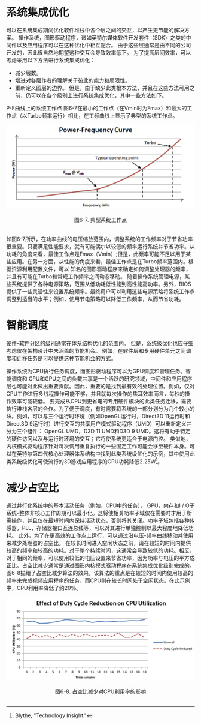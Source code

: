# 系统集成优化

可以在系统集成期间优化软件堆栈中各个层之间的交互，以产生更节能的解决方案。 操作系统，图形驱动程序，诸如英特尔媒体软件开发套件（SDK）之类的中间件以及应用程序可以在这种优化中相互配合。 由于这些层通常是由不同的公司开发的，因此很自然地期望这种交互会导致效率低下。 为了提高层间效率，可以考虑采用以下方法进行系统集成优化：
* 减少层数。
* 增进对各层作者的理解关于彼此的能力和局限性。
* 重新定义图层的边界。
但是，由于缺少此类根本方法，并且在这些方法可用之前，仍可以在各个级别上进行系统集成优化，其中一些方法如下。

P-F曲线上的系统工作点
图6-7在最小的工作点（在Vmin时为Fmax）和最大的工作点（以Turbo频率运行）相比，在工频曲线上显示了典型的系统工作点。

![](../images/6_7.png)
<center>图6-7. 典型系统工作点</center>
<br>

如图6-7所示，在功率曲线的电压缩放范围内，调整系统的工作频率对于节省功率很重要。只要满足性能要求，就有可能偶尔以较低的频率运行系统并节省功率。从功耗的角度来看，最佳工作点是Fmax（Vmin）;但是，此频率可能不足以用于某些应用。在另一方面，从性能的角度来看，最佳工作点是在Turbo频率范围内。根据资源利用配置文件，可以
知名的图形驱动程序来确定如何调整处理器的频率，并且有可能在Turbo和常规工作频率之间动态移动。
随着操作系统管理电源，某些系统提供了各种电源策略，范围从低功耗低性能到高性能高功率。另外，BIOS提供了一些灵活性来设置系统频率。最终用户可以利用这些电源策略将系统工作点调整到适当的水平；例如，使用节电策略可以降低工作频率，从而节省功耗。

# 智能调度
硬件-软件分区的级别通常在体系结构优化的范围内。 但是，系统级优化也应仔细考虑仅在架构设计中未涵盖的节能机会。 例如，在软件层和专用硬件单元之间调度和迁移任务是可以提供这种节能机会的方式。

操作系统为CPU执行任务调度，而图形驱动程序可以为GPU调度和管理任务。智能调度和
CPU和GPU之间的负载共享是一个活跃的研究领域，中间件和应用程序层也可能对此做出重要贡献。因此，重要的是找到最有效的处理位置。例如，仅对CPU工作进行多线程操作可能不够，并且就每次操作的焦耳效率而言，每秒的操作效率可能较低。
要完成从CPU到更省电的专用硬件模块的此类任务迁移，需要执行堆栈各层的合作。为了便于调度，有时需要将系统的一部分划分为几个较小的块。例如，可以与三个运行时环境（例如OpenGL运行时，Direct3D 11运行时和Direct3D 9运行时）进行交互的共享用户模式驱动程序（UMD）可以重新定义并分为三个组件： OpenGL UMD，D3D 11 UMD和D3D 9 UMD。这将有助于特定的硬件访问以及与运行时环境的交互；它将使系统更适合于电源门控。
类似地，内核模式驱动程序针对每次调用重复执行的一些固定工作可能会移至硬件本身。可以在英特尔第四代核心处理器体系结构中找到此类系统级优化的示例，其中使用此类系统级优化可使流行的3D游戏应用程序的CPU功耗降低2.25W[^17]。

# 减少占空比
通过并行化系统中的基本活动任务（例如，CPU中的任务），
GPU，内存和I / O子系统-整体非核心工作周期可以最小化。这将使相关功率子域仅在需要时才用于所需操作，并且仅在最短时间内保持活动状态，否则将其关闭。功率子域包括各种传感器，PLL，存储器接口互连总线等，可以对其进行单独控制以最大程度地降低功耗。
此外，为了在更高效的工作点上运行，可以通过沿电压-频率曲线移动并使用来减少处理器的占空比。
在较长时间进入空闲状态之前，请在较短的时间内提供较高的频率和较高的功耗。对于整个持续时间，这通常会导致较低的功耗。相反，对于相同的频率，可以使用较低的电压设置来节省功率，因为​​功率与电压的平方成正比。占空比减少通常是通过图形内核模式驱动程序在系统集成优化级别完成的。
图6-8描绘了占空比减少算法的效果，该算法的重点是在较短的时间内使用较高的频率来完成视频应用程序的任务，而CPU则在较长时间处于空闲状态。在此示例中，CPU利用率降低了约20％。

![](../images/6_8.png)
<center>图6-8. 占空比减少对CPU利用率的影响</center>
<br>

[^17]: Blythe, "Technology Insight."